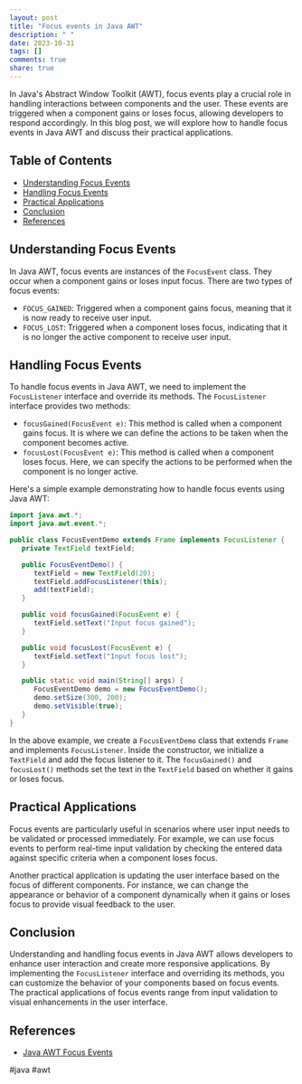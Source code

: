 ```yaml
---
layout: post
title: "Focus events in Java AWT"
description: " "
date: 2023-10-31
tags: []
comments: true
share: true
---
```


In Java's Abstract Window Toolkit (AWT), focus events play a crucial role in handling interactions between components and the user. These events are triggered when a component gains or loses focus, allowing developers to respond accordingly. In this blog post, we will explore how to handle focus events in Java AWT and discuss their practical applications.

## Table of Contents
- [Understanding Focus Events](#understanding-focus-events)
- [Handling Focus Events](#handling-focus-events)
- [Practical Applications](#practical-applications)
- [Conclusion](#conclusion)
- [References](#references)

## Understanding Focus Events

In Java AWT, focus events are instances of the `FocusEvent` class. They occur when a component gains or loses input focus. There are two types of focus events:

- `FOCUS_GAINED`: Triggered when a component gains focus, meaning that it is now ready to receive user input.
- `FOCUS_LOST`: Triggered when a component loses focus, indicating that it is no longer the active component to receive user input.

## Handling Focus Events

To handle focus events in Java AWT, we need to implement the `FocusListener` interface and override its methods. The `FocusListener` interface provides two methods:

- `focusGained(FocusEvent e)`: This method is called when a component gains focus. It is where we can define the actions to be taken when the component becomes active.
- `focusLost(FocusEvent e)`: This method is called when a component loses focus. Here, we can specify the actions to be performed when the component is no longer active.

Here's a simple example demonstrating how to handle focus events using Java AWT:

```java
import java.awt.*;
import java.awt.event.*;

public class FocusEventDemo extends Frame implements FocusListener {
   private TextField textField;

   public FocusEventDemo() {
      textField = new TextField(20);
      textField.addFocusListener(this);
      add(textField);
   }

   public void focusGained(FocusEvent e) {
      textField.setText("Input focus gained");
   }

   public void focusLost(FocusEvent e) {
      textField.setText("Input focus lost");
   }

   public static void main(String[] args) {
      FocusEventDemo demo = new FocusEventDemo();
      demo.setSize(300, 200);
      demo.setVisible(true);
   }
}
```

In the above example, we create a `FocusEventDemo` class that extends `Frame` and implements `FocusListener`. Inside the constructor, we initialize a `TextField` and add the focus listener to it. The `focusGained()` and `focusLost()` methods set the text in the `TextField` based on whether it gains or loses focus.

## Practical Applications

Focus events are particularly useful in scenarios where user input needs to be validated or processed immediately. For example, we can use focus events to perform real-time input validation by checking the entered data against specific criteria when a component loses focus.

Another practical application is updating the user interface based on the focus of different components. For instance, we can change the appearance or behavior of a component dynamically when it gains or loses focus to provide visual feedback to the user.

## Conclusion

Understanding and handling focus events in Java AWT allows developers to enhance user interaction and create more responsive applications. By implementing the `FocusListener` interface and overriding its methods, you can customize the behavior of your components based on focus events. The practical applications of focus events range from input validation to visual enhancements in the user interface.

## References

- [Java AWT Focus Events](https://docs.oracle.com/javase/tutorial/uiswing/events/focuslistener.html)

#java #awt
